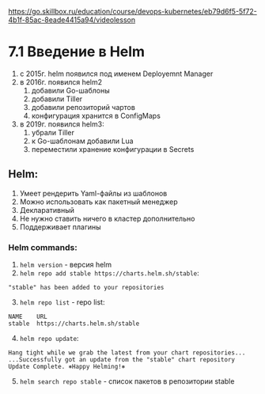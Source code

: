 https://go.skillbox.ru/education/course/devops-kubernetes/eb79d6f5-5f72-4b1f-85ac-8eade4415a94/videolesson

# 7.1 Введение в Helm

1. с 2015г. helm появился под именем Deployemnt Manager
2. в 2016г. появился helm2
    1. добавили Go-шаблоны
    2. добавили Tiller
    3. добавили репозиторий чартов
    4. конфигурация хранится в ConfigMaps
3. в 2019г. появился helm3:
    1. убрали Tiller
    2. к Go-шаблонам добавили Lua
    3. переместили хранение конфигурации в Secrets


## Helm:
1. Умеет рендерить Yaml-файлы из шаблонов
2. Можно использовать как пакетный менеджер
3. Декларативный
4. Не нужно ставить ничего в кластер дополнительно
5. Поддерживает плагины

### Helm commands:
1. `helm version` - версия helm
2. `helm repo add stable https://charts.helm.sh/stable`:
```
"stable" has been added to your repositories
```
3. `helm repo list` - repo list:
```
NAME    URL                          
stable  https://charts.helm.sh/stable
```
4. `helm repo update`:
```
Hang tight while we grab the latest from your chart repositories...
...Successfully got an update from the "stable" chart repository
Update Complete. ⎈Happy Helming!⎈
```
5. `helm search repo stable` - список пакетов в репозитории stable